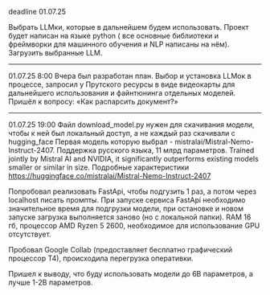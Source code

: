 deadline 01.07.25

Выбрать LLMки, которые в дальнейшем будем использовать.
Проект будет написан на языке python ( все основные библиотеки и фреймворки для машинного обучения и NLP написаны на нём).
Загрузить выбранные LLM.

-------------------

01.07.25  8:00
Вчера был разработан план. Выбор и установка LLMок в процессе, запросил у Прутского ресурсы в виде видеокарты для дальнейшего использования и файнтюнинга отдельных моделей. Пришёл к вопросу: «Как распарсить документ?»

_____________

01.07.25 19:00
Файл download_model.py нужен для скачивания модели, чтобы к ней был локальный доступ, а не каждый раз скачивали с hugging_face
Первая модель которую выбрал - mistralai/Mistral-Nemo-Instruct-2407. Поддержка русского языка, 11 млрд параметров. Trained jointly by Mistral AI and NVIDIA, it significantly outperforms existing models smaller or similar in size. Подробные характеристики https://huggingface.co/mistralai/Mistral-Nemo-Instruct-2407

Попробовал реализовать FastApi, чтобы подгузить 1 раз, а потом через localhost писать промпты. При запуске сервиса FastApi необходимо значительное время для подгрузки модели, при остановке и новом запуске загрузка выполняется заново (но с локальной папки). 
RAM 16 гб, процессор AMD Ryzen 5 2600,  необходимое для использование GPU отсутствует.

Пробовал Google Collab (предоставляет бесплатно графический процессор T4), происходила перегрузка оперативки.


Пришел к выводу, что буду использовать модели до 6B параметров, а лучше 1-2B параметров.




